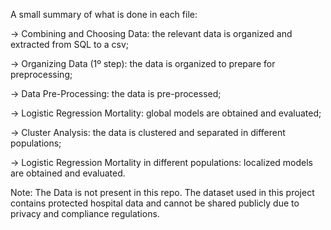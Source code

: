 A small summary of what is done in each file:


-> Combining and Choosing Data: the relevant data is organized and extracted from SQL to a csv;

-> Organizing Data (1º step): the data is organized to prepare for preprocessing;

-> Data Pre-Processing: the data is pre-processed;

-> Logistic Regression Mortality: global models are obtained and evaluated;

-> Cluster Analysis: the data is clustered and separated in different populations;

-> Logistic Regression Mortality in different populations: localized models are obtained and evaluated.


Note: The Data is not present in this repo. The dataset used in this project contains protected hospital data and cannot be shared publicly due to privacy and compliance regulations.
